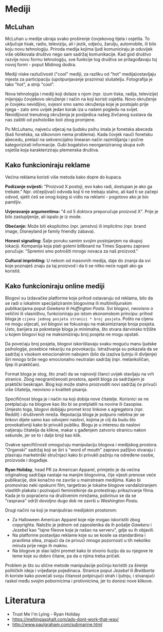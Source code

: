 # Mediji

## McLuhan

McLuhan u medije ubraja svako proširenje čovjekovog tijela i osjetila. To uključuje tisak, radio, televiziju, ali i jezik, odjeću, žarulju, automobile, ili bilo koju novu tehnologiju. Priroda medija kojima ljudi komuniciraju je oduvijek više oblikovala društvo nego sam sadržaj komunikacije. Kad god društvo razvije novu formu tehnologiju, sve funkcije tog društva se prilagođavaju toj novoj formi - poput Midinog dodira.

Mediji niske razlučivosti ("cool" mediji, za razliku od "hot" medija)ostavljaju mjesta za participaciju (upotpunjavanje praznina) slušatelju. Fotografija je tako "hot", a strip "cool".

Nova tehnologija i mediji koji dolaze s njom (npr. izum tiska, radija, televizije) mijenjaju čovjekovo okruženje i način na koji koristi osjetila. Novo okruženje je čovjeku nevidljivo, svjesni smo samo okruženja koje je postojalo prije njega - zato smo uvijek jedan korak iza u našem pogledu na svijet. Nevidljivost trenutnog okruženja je posljedica našeg živčanog sustava da nas zaštiti od psihološke boli zbog promjene.

Po McLuhanu, najveću utjecaj na ljudsku psihu imala je fonetska abeceda (baš fonetska, sa slikovnom nema problema). Kada čovjek nauči fonetsku abecedu, prelazi na sekvencijalno linearan način razmišljanja i počne kategorizirati informacije. Gubi bogatstvo neorganiziranog skupa svih osjetila koja karakteriziraju plemenska društva.

## Kako funkcioniraju reklame

Većina reklama koristi više metoda kako dopre do kupaca.

**Podizanje svijesti:** "Proizvod X postoji, evo kako radi, dostupan je ako ga trebate." Npr. otčepljivači odvoda koji ti ne trebaju stalno, ali kad ti se začepi odvod, sjetit ćeš se onog kojeg si vidio na reklami - pogotovo ako je bio pamtljiv.

**Uvjeravanje argumentima:** "4 od 5 doktora preporučuje proizvod X". Prije je bilo zastupljenije, ali ispalo je iz mode.

**Obećanje:** Može biti eksplicitno (npr. jamstvo) ili implicitno (npr. brand image, Disneyland je family friendly zabava).

**Honest signaling:** Šalje poruku samim svojim postojanjem na skupoj lokaciji. Kompanija koja plati golemi billboard na Times Squareu zapravo poručuje: "Spremni smo potrošiti mnogo novaca za naš proizvod."

**Cultural imprinting:** U nekom od masovnih medija, daje do znanja da svi koje poznaješ znaju za taj proizvod i da ti se nitko neće rugati ako ga koristiš.

## Kako funkcioniraju online mediji

Blogovi su izdavačke platforme koje prihod ostavaruju od reklama, bilo da se radi o lokalnim specijaliziranim blogovima ili multimilijunskim publikacijama poput *Gawkera* ili *Huffington Posta*. Svi blogovi, neovisno o veličini ili vlasništvu, funkcioniraju po istom ekonomskom principu: prihod bloga je `cijena jednog posjeta stranici * broj posjeta`. Pošto na cijenu ne mogu utjecati, svi blogovi se fokusiraju na maksimiziranje broja posjeta. Usto, barijera za pokretanje bloga je minimalna, što stvara darvinsko tržište u kojem blogovi koji ne maksimiziraju broj posjeta ne mogu opstati.

Da povećaju broj posjeta, blogovi iskorištavaju svaku moguću manu ljudske psihologije, posebice rekaciju na provokaciju. Istraživanja su pokazala da se sadržaj s visokom emocionalnim nabojem (bilo da izaziva ljutnju ili divljenje) širi mnogo brže nego emocionalno neutralan sadržaj (npr. melankoličan, lijep ili praktičan).

Format bloga je stog, što znači da se najnoviji članci uvijek stavljaju na vrh stranice. Zbog neograničenosti prostora, apetit bloga za sadržajem je praktički beskrajan. Blog koji može stalno proizvoditi novi sadržaj će privući više čitatelja, neovisno o kvaliteti pisanja.

Specifičnost bloga je i način na koji dobija nove čitatelje. Korisnici se ne pretplaćuju na blogove kao što bi se pretplatili na novine ili časopise. Umjesto toga, blogovi dobijaju promet kroz linkove s agregatora (npr. Reddit) i društvenih mreža. Reputacija bloga je potpuno nebitna jer se linkovi dijele samo kao odvojeni naslovi, kojima je cilj da budu što provokativniji kako bi privukli publiku. Blogu je u interesu da naslovi natjeraju čitatelja da klikne, makar s gađenjem zatvorio stranicu nakon sekunde, jer se to i dalje broji kao klik.

Ovakve specifičnosti omogućuju manipulaciju blogova i medijskog prostora. "Organski" sadržaj koji se širi s "word of mouth" zapravo pažljivo stvaraju i plasiraju marketinški stručnjaci kako bi privukli pažnju na određene osobe, proizvode i događaje.

**Ryan Holiday**, head PR za American Apparel, primjetio je da većina originalnog sadržaja nastaje na manjim blogovima, čije vijesti prenose veće publikacije, dok konačno ne završe u mainstream medijima. Kako bi promovirao neki opskurni film, targetirao je lokalne blogove vandaliziranjem vlastitih plakata i pozivajući feministkinje da protestiraju prikazivanje filma. Kada je to popraćeno na društvenim mrežama, pobrinuo se da se "rasprava" održi dovoljno dugo dok ne završi u *Washington Postu*.

Drugi načini na koji je manipulirao medijskim prostorom:
* Za Halloween American Apparel koje nije mogao iskoristiti zbog copyrighta. Naložio je jednom od zaposlenika da ih pošalje *Gawkeru* i *Jezebel* kao "tajne fileove koje je našao na serveru", gdje su ih objavili.
* Na platforme postavljao reklame koje su se kosile sa standardima i pravilima sitea, znajući da će privući mnogo pozornosti u tih nekoliko minuta prije nego ih maknu.
* Na blogove je slao lažni promet kako bi stvorio iluziju da su njegove te teme koje su dobro čitane, pa da o njima treba pričati.

Problem je što su slične metode manipulacije počinju koristiti za širenje političkih ideja i vrijeđanje pojedinaca. Stranice poput *Jezebel* ili *Breitbarta* ih koriste kako povećali svoju čitanost potpirujući strah i ljutnju, i stvarajući raskol među svojim pobornicima i protivnicima, jer to donosi nove klikove.

# Literatura

* Trust Me I'm Lying - Ryan Holiday
* https://meltingasphalt.com/ads-dont-work-that-way/
* http://www.paulgraham.com/submarine.html

